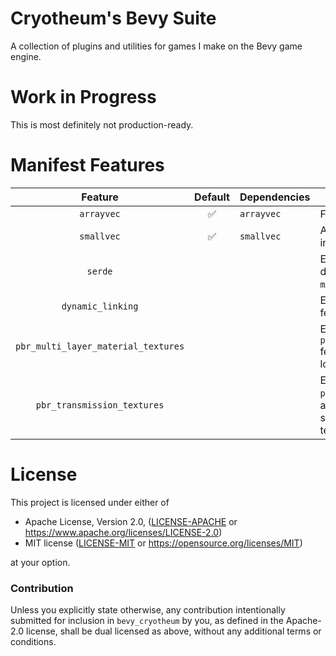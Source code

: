 # Cryotheum's Bevy Suite
A collection of plugins and utilities for games I make on the Bevy game engine.

# Work in Progress
This is most definitely not production-ready.

# Manifest Features
|               Feature               | Default | Dependencies | Notes                                                                                                                          |
|:-----------------------------------:|:-------:|--------------|--------------------------------------------------------------------------------------------------------------------------------|
|             `arrayvec`              |    ✅    | `arrayvec`   | For disabling the plugins module.                                                                                              |
|             `smallvec`              |    ✅    | `smallvec`   | Adds a plugin for steamworks integration.                                                                                      |
|               `serde`               |         |              | Enables the `serde` feature on dependencies, and enables the `material_toml` module.                                           |
|          `dynamic_linking`          |         |              | Enables bevy's `dynamic_linking` feature                                                                                       |
| `pbr_multi_layer_material_textures` |         |              | Enables bevy's `pbr_multi_layer_material_textures` feature and allows `MaterialToml` to load clearcoat textures.               |
|     `pbr_transmission_textures`     |         |              | Enables bevy's `pbr_transmission_textures` feature and allows `MaterialToml` to load specular transmission textures. textures. |

# License

This project is licensed under either of

 * Apache License, Version 2.0, ([LICENSE-APACHE](LICENSE-APACHE) or
   https://www.apache.org/licenses/LICENSE-2.0)
 * MIT license ([LICENSE-MIT](LICENSE-MIT) or
   https://opensource.org/licenses/MIT)

at your option.

### Contribution

Unless you explicitly state otherwise, any contribution intentionally submitted
for inclusion in `bevy_cryotheum` by you, as defined in the Apache-2.0 license, shall be
dual licensed as above, without any additional terms or conditions.
